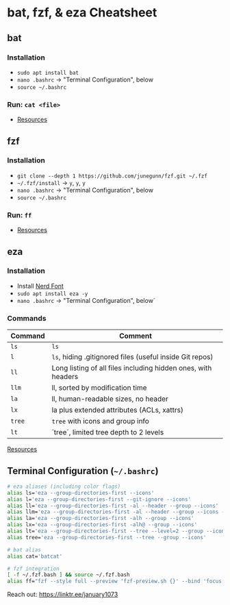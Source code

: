 # bat, fzf, & eza Cheatsheet

## bat

### Installation
* `sudo apt install bat`
* `nano .bashrc` → "Terminal Configuration", below
* `source ~/.bashrc`

### Run: `cat <file>`

* [Resources](https://github.com/sharkdp/bat)

## fzf

### Installation
* `git clone --depth 1 https://github.com/junegunn/fzf.git ~/.fzf`
* `~/.fzf/install` → `y`, `y`, `y`
* `nano .bashrc` → "Terminal Configuration", below
* `source ~/.bashrc`

### Run: `ff`

* [Resources](https://github.com/junegunn/fzf)

## eza

### Installation
* Install [Nerd Font](https://www.nerdfonts.com/)
* `sudo apt install eza -y`
* `nano .bashrc` → "Terminal Configuration", below`

### Commands

| Command | Comment |
|---------|---------|
| `ls` | `ls` |
| `l` | `ls`, hiding .gitignored files (useful inside Git repos) |
| `ll` | Long listing of all files including hidden ones, with headers |
| `llm` | ll, sorted by modification time |
| `la` | ll, human-readable sizes, no header |
| `lx` | la plus extended attributes (ACLs, xattrs) |
| `tree` | `tree` with icons and group info |
| `lt` | ´tree´, limited tree depth to 2 levels |

[Resources](https://github.com/eza-community/eza)

## Terminal Configuration (`~/.bashrc`)
```bash
# eza aliases (including color flags)
alias ls='eza --group-directories-first --icons'
alias l='eza --group-directories-first --git-ignore --icons'
alias ll='eza --group-directories-first -al --header --group --icons'
alias llm='eza --group-directories-first -al --header --group --icons --sort=modified'
alias la='eza --group-directories-first -alh --group --icons'
alias lx='eza --group-directories-first -alh@ --group --icons'
alias lt='eza --group-directories-first --tree --level=2 --group --icons'
alias tree='eza --group-directories-first --tree --group --icons'

# bat alias
alias cat='batcat'

# fzf integration
[ -f ~/.fzf.bash ] && source ~/.fzf.bash
alias ff="fzf --style full --preview 'fzf-preview.sh {}' --bind 'focus:transform-header:file --brief {}'"

```

Reach out: https://linktr.ee/january1073
